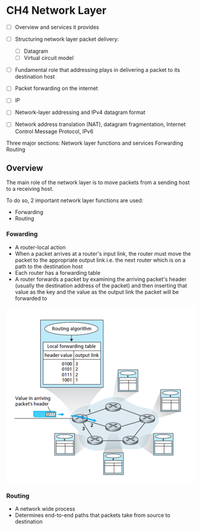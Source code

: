 # CH4 Network Layer

* [ ] Overview and services it provides

* [ ] Structuring network layer packet delivery:
	* [ ] Datagram 
	* [ ] Virtual circuit model

* [ ] Fundamental role that addressing plays in delivering a packet to its destination host

* [ ] Packet forwarding on the internet 

* [ ] IP 

* [ ] Network-layer addressing and IPv4 datagram format

* [ ] Network address translation (NAT), datagram fragmentation, Internet Control Message Protocol, IPv6

Three major sections:
Network layer functions and services
Forwarding
Routing 


## Overview

The main role of the network layer is to move packets from a sending host to a receiving host.

To do so, 2 important network layer functions are used:

* Forwarding 
* Routing


### Fowarding

* A router-local action 
* When a packet arrives at a router's input link, the router must move the packet to the appropriate output link i.e. the next router which is on a path to the destination host
* Each router has a forwarding table
* A router forwards a packet by examining the arriving packet's header (usually the destination address of the packet) and then inserting that value as the key and the value as the output link the packet will be forwarded to 

![](network-layer-notes-01.png)

### Routing 

* A network wide process 
* Determines end-to-end paths that packets take from source to destination 




